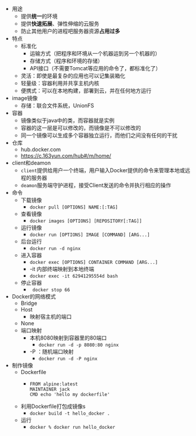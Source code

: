 - 用途
	- 提供**统一**的环境
	- 提供**快速拓展**、弹性伸缩的云服务
	- 防止其他用户的进程吧服务器资源**占用过多**
- 特点
	- 标准化
		- 运输方式（把程序和环境从一个机器运到另一个机器的）
		- 存储方式（程序和环境的存储）
		- API接口（不需要Tomcat等应用的命令了，都标准化了）
	- 灵活：即使是最复杂的应用也可以记集装箱化
	- 轻量级：容器利用并共享主机内核
	- 便携式：可以在本地构建，部署到云，并在任何地方运行
- image镜像
	- 存储：联合文件系统，UnionFS
- 容器
	- 镜像类似于java中的类，而容器就是实例
	- 容器的这一层是可以修改的，而镜像是不可以修改的
	- 同一个镜像可以生成多个容器独立运行，而他们之间没有任何的干扰
- 仓库
	- hub.docker.com
	- https://c.163yun.com/hub#/m/home/
- client和deamon
	- `client`提供给用户一个终端，用户输入Docker提供的命令来管理本地或远程的服务器
	- `deamon`服务端守护进程，接受Client发送的命令并执行相应的操作
- 命令
	- 下载镜像
		- `docker pull [OPTIONS] NAME:[:TAG]`
	- 查看镜像
		- `docker images [OPTIONS] [REPOSITORY[:TAG]]`
	- 运行镜像
		- `docker run [OPTIONS] IMAGE [COMMAND] [ARG...]`
	- 后台运行
		- `docker run -d nginx`
	- 进入容器
		- `docker exec [OPTIONS] CONTAINER COMMAND [ARG...]`
		- -it 内部终端映射到本地终端
		- `docker exec -it 62941295554d bash`
	- 停止容器
		- ` docker stop 66`
- Docker的网络模式
	- Bridge
	- Host
		- 映射宿主机的端口
	- None
	- 端口映射
		- 本机8080映射到容器里的80端口
			- `docker run -d -p 8080:80 nginx`
		- -P ：随机端口映射
			- `docker run -d -P nginx`
- 制作镜像
	- Dockerfile
		- ```docker
		  FROM alpine:latest
		  MAINTAINER jack
		  CMD echo 'hello my dockerfile'
		  ```
	- 利用Dockerfile打包成镜像s
		- `docker build -t hello_docker .`
	- 运行
		- `docker % docker run hello_docker`